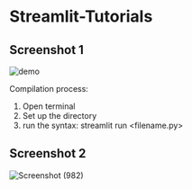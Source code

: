 # Streamlit-Tutorials


## Screenshot 1
![demo](https://github.com/acfilok96/Streamlit-Tutorials/assets/88615645/6c7c9416-d944-480f-b2d4-d0a7e5ec8594)


Compilation process:

1. Open terminal
2. Set up the directory
3. run the syntax: streamlit run <filename.py>

## Screenshot 2
![Screenshot (982)](https://github.com/acfilok96/Streamlit-Tutorials/assets/88615645/427f7692-30ac-4968-94e3-250bc8e3099b)

